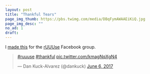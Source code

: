```yaml
---
layout: post
title: "Thankful Tears"
page_img_thumb: https://pbs.twimg.com/media/DBqFymAWAAEiKiQ.jpg
page_img_desc: ""
no_ad: 1
draft: 
---
```


I <a href="https://www.facebook.com/photo.php?fbid=10210754058501835&set=gm.1426523684078168&type=3&theater">made this</a> for the <a href="https://www.facebook.com/groups/1144470838950122/">rUUUse</a> Facebook group. 

<blockquote class="twitter-tweet" data-lang="en"><p lang="und" dir="ltr"><a href="https://twitter.com/hashtag/ruuuse?src=hash">#ruuuse</a> <a href="https://twitter.com/hashtag/thankful?src=hash">#thankful</a> <a href="https://t.co/kmagNqXgN4">pic.twitter.com/kmagNqXgN4</a></p>&mdash; Dan Kuck-Alvarez (@dankuck) <a href="https://twitter.com/dankuck/status/872156629495685124">June 6, 2017</a></blockquote>
<script async src="//platform.twitter.com/widgets.js" charset="utf-8"></script>
